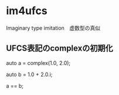 # im4ufcs

Imaginary type imitation　虚数型の真似


## UFCS表記のcomplexの初期化
auto a = complex(1.0, 2.0);

auto b = 1.0 + 2.0.i; 

a == b;


